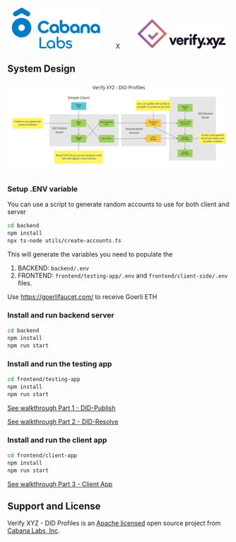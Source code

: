 

<p align="center">
  <a href="https://cabanalabs.com" target="blank"><img src="https://github.com/verify-xyz/did-profiles/raw/main/assets/cabana_logo.svg" width="200" alt="Cabana Labs, Inc Logo" /></a>
<span>&nbsp;&nbsp;&nbsp;&nbsp;&nbsp;&nbsp;&nbsp;&nbsp;X&nbsp;&nbsp;&nbsp;&nbsp;&nbsp;&nbsp;&nbsp;&nbsp;&nbsp;</span>
  <a href="https://cabanalabs.com" target="blank"><img src="https://github.com/verify-xyz/did-profiles/raw/main/assets/verify_logo.png" width="200" alt="Verify XYZ Logo" /></a>
</p>


## System Design

<p align="center">
  <img src="https://github.com/verify-xyz/did-profiles/raw/main/assets/schematic.png" width="900" alt="Cabana Labs, Inc Logo" />
</p>


### Setup .ENV variable

You can use a script to generate random accounts to use for both client and server
```bash
cd backend
npm install
npx ts-node utils/create-accounts.ts
```

This will generate the variables you need to populate the 
1. BACKEND: `backend/.env`
2. FRONTEND: `frontend/testing-app/.env` and `frontend/client-side/.env`  files.

Use https://goerlifaucet.com/ to receive Goerli ETH

### Install and run backend server
```bash
cd backend
npm install
npm run start
```

### Install and run the testing app
```bash
cd frontend/testing-app
npm install
npm run start
```

[See walkthrough Part 1 - DID-Publish](https://github.com/verify-xyz/did-profiles/blob/main/reports/milestone_1.md)

[See walkthrough Part 2 - DID-Resolve](https://github.com/verify-xyz/did-profiles/blob/main/reports/milestone_2.md)

### Install and run the client app

```bash
cd frontend/client-app
npm install
npm run start
```

[See walkthrough Part 3 - Client App](https://github.com/verify-xyz/did-profiles/blob/main/reports/milestone_3.md)

## Support and License

Verify XYZ - DID Profiles is an [Apache licensed](LICENSE) open source project from [Cabana Labs, Inc](https://cabanalabs.com).
